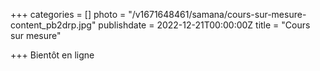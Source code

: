 +++
categories = []
photo = "/v1671648461/samana/cours-sur-mesure-content_pb2drp.jpg"
publishdate = 2022-12-21T00:00:00Z
title = "Cours sur mesure"

+++
Bientôt en ligne